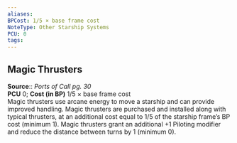 ```yaml
---
aliases: 
BPCost: 1/5 × base frame cost
NoteType: Other Starship Systems
PCU: 0
tags: 
---
```


## Magic Thrusters

**Source**:: _Ports of Call pg. 30_  
**PCU** 0; **Cost (in BP)** 1/5 × base frame cost  
Magic thrusters use arcane energy to move a starship and can provide improved handling. Magic thrusters are purchased and installed along with typical thrusters, at an additional cost equal to 1/5 of the starship frame’s BP cost (minimum 1). Magic thrusters grant an additional +1 Piloting modifier and reduce the distance between turns by 1 (minimum 0).
